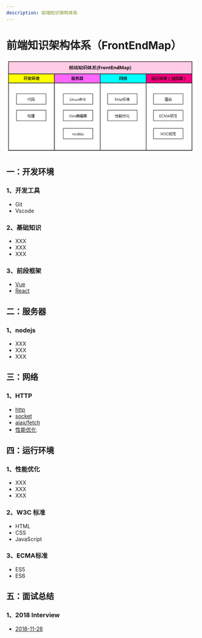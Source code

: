 ```yaml
---
description: 前端知识架构体系
---
```


# 前端知识架构体系（FrontEndMap）

![&#x524D;&#x6BB5;&#x77E5;&#x8BC6;&#x67B6;&#x6784;&#x4F53;&#x7CFB;&#x56FE;](.gitbook/assets/image%20%281%29.png)

## 一：开发环境

### 1、开发工具

* Git
* Vscode

### 2、基础知识

* XXX
* XXX
* XXX

### 3、前段框架

* [Vue](http://zhouxianfei.gitee.io/gitbook-vue/)
* [React](http://zhouxianfei.gitee.io/gitbook-react/)



## 二：服务器

### 1、nodejs

* XXX
* XXX
* XXX

## 三：网络

### 1、HTTP

* [http](https://github.com/frontendmap/frontendmap/blob/master/net/http.md)
* [socket](https://github.com/frontendmap/frontendmap/blob/master/net/socket.md)
* [ajax/fetch](https://github.com/frontendmap/frontendmap/blob/master/net/ajax-fetch.md)
* [性能优化](https://github.com/frontendmap/frontendmap/blob/master/net/performance.md)

## 四：运行环境

### 1、性能优化

* XXX
* XXX
* XXX

### 2、W3C 标准

* HTML
* CSS
* JavaScript

### 3、ECMA标准

* ES5
* ES6

## 五：面试总结

###  1、2018  Interview

* [2018-11-28](http://zhouxianfei.gitee.io/gitbook-resume-front)







